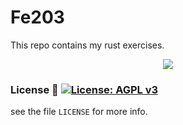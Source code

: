 # Fe203
This repo contains my rust exercises.

<p align="center">
  <img src="http://www.onlineteachinghub.com/wp-content/uploads/2019/07/Rust-Logo.png"/>
</p>

### License :scroll: [![License: AGPL v3](https://img.shields.io/badge/License-AGPL%20v3-blue.svg)](https://www.gnu.org/licenses/agpl-3.0)
see the file `LICENSE` for more info.
